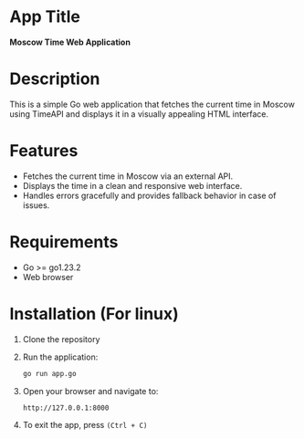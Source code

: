 # App Title
**Moscow Time Web Application**

# Description
This is a simple Go web application that fetches the current time in Moscow using TimeAPI and displays it in a visually appealing HTML interface.

# Features
- Fetches the current time in Moscow via an external API.
- Displays the time in a clean and responsive web interface.
- Handles errors gracefully and provides fallback behavior in case of issues.

# Requirements
- Go >= go1.23.2
- Web browser

# Installation (For linux)

1. Clone the repository


2. Run the application:
   ```bash
   go run app.go
   ```

3. Open your browser and navigate to:
   ```
   http://127.0.0.1:8000
   ```

4. To exit the app, press ```(Ctrl + C)```

